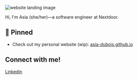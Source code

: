![website landing image](https://github.com/asia-dubois/asia-dubois.github.io/blob/master/public/readMeImage.jpg)


Hi, I'm Asia (she/her)—a software engineer at Nextdoor.

## 📌 Pinned
- Check out my personal website (wip): [asia-dubois.github.io](https://asia-dubois.github.io) 


## Connect with me! 
[Linkedin](https://www.linkedin.com/in/asia-dubois/)
